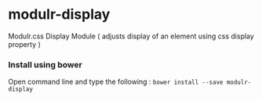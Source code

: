 # modulr-display

Modulr.css Display Module ( adjusts display of an element using css display property ) 

### Install using bower
Open command line and type the following : ``` bower install --save modulr-display ```

